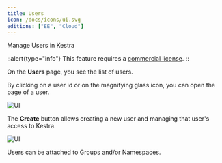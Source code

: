 ```yaml
---
title: Users
icon: /docs/icons/ui.svg
editions: ["EE", "Cloud"]
---
```


Manage Users in Kestra

::alert{type="info"}
This feature requires a [commercial license](/pricing).
::

On the **Users** page, you see the list of users.

By clicking on a user id or on the magnifying glass icon, you can open the page of a user.

![UI](/docs/user-interface-guide/17-EE-Users.png)

The **Create** button allows creating a new user and managing that user's access to Kestra.

![UI](/docs/user-interface-guide/18-EE-Users-Create.png)

Users can be attached to Groups and/or Namespaces.
